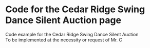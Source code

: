 # Code for the Cedar Ridge Swing Dance Silent Auction page
Code example for the Cedar Ridge Swing Dance Silent Auction  
To be implemented at the necessity or request of Mr. C

